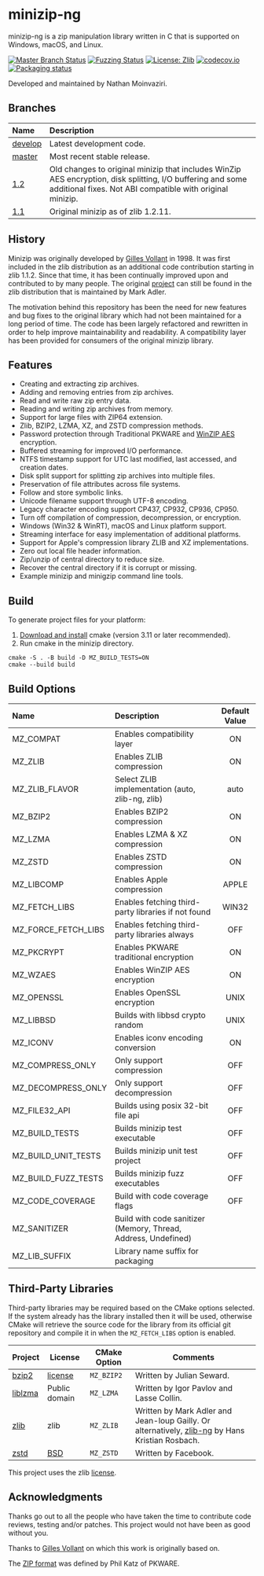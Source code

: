 # minizip-ng

minizip-ng is a zip manipulation library written in C that is supported on Windows, macOS, and Linux.

[![Master Branch Status](https://github.com/zlib-ng/minizip-ng/workflows/Build/badge.svg)](https://github.com/zlib-ng/minizip-ng/actions)
[![Fuzzing Status](https://oss-fuzz-build-logs.storage.googleapis.com/badges/minizip.svg)](https://bugs.chromium.org/p/oss-fuzz/issues/list?sort=-opened&can=1&q=proj:minizip)
[![License: Zlib](https://img.shields.io/badge/license-zlib-lightgrey.svg)](https://github.com/zlib-ng/minizip-ng/blob/master/LICENSE)
[![codecov.io](https://codecov.io/github/zlib-ng/minizip-ng/coverage.svg?branch=develop)](https://codecov.io/github/zlib-ng/minizip-ng/)
[![Packaging status](https://repology.org/badge/tiny-repos/minizip-ng.svg)](https://repology.org/project/minizip-ng/versions)

Developed and maintained by Nathan Moinvaziri.

## Branches

| Name                                                          | Description                                                                                                                                                             |
|:--------------------------------------------------------------|:------------------------------------------------------------------------------------------------------------------------------------------------------------------------|
| [develop](https://github.com/zlib-ng/minizip-ng/tree/develop) | Latest development code.                                                                                                                                                |
| [master](https://github.com/zlib-ng/minizip-ng/tree/master)   | Most recent stable release.                                                                                                                                             |
| [1.2](https://github.com/zlib-ng/minizip-ng/tree/1.2)         | Old changes to original minizip that includes WinZip AES encryption, disk splitting, I/O buffering and some additional fixes. Not ABI compatible with original minizip. |
| [1.1](https://github.com/zlib-ng/minizip-ng/tree/1.1)         | Original minizip as of zlib 1.2.11.                                                                                                                                     |

## History

Minizip was originally developed by [Gilles Vollant](https://www.winimage.com/zLibDll/minizip.html) in 1998. It was first included in the zlib distribution as an additional code contribution starting in zlib 1.1.2. Since that time, it has been continually improved upon and contributed to by many people. The original [project](https://github.com/madler/zlib/tree/master/contrib/minizip) can still be found in the zlib distribution that is maintained by Mark Adler.

The motivation behind this repository has been the need for new features and bug fixes to the original library which had
not been maintained for a long period of time. The code has been largely refactored and rewritten in order to help improve maintainability and readability. A compatibility layer has been provided for consumers of the original minizip library.

## Features

+ Creating and extracting zip archives.
+ Adding and removing entries from zip archives.
+ Read and write raw zip entry data.
+ Reading and writing zip archives from memory.
+ Support for large files with ZIP64 extension.
+ Zlib, BZIP2, LZMA, XZ, and ZSTD compression methods.
+ Password protection through Traditional PKWARE and [WinZIP AES](https://www.winzip.com/aes_info.htm) encryption.
+ Buffered streaming for improved I/O performance.
+ NTFS timestamp support for UTC last modified, last accessed, and creation dates.
+ Disk split support for splitting zip archives into multiple files.
+ Preservation of file attributes across file systems.
+ Follow and store symbolic links.
+ Unicode filename support through UTF-8 encoding.
+ Legacy character encoding support CP437, CP932, CP936, CP950.
+ Turn off compilation of compression, decompression, or encryption.
+ Windows (Win32 & WinRT), macOS and Linux platform support.
+ Streaming interface for easy implementation of additional platforms.
+ Support for Apple's compression library ZLIB and XZ implementations.
+ Zero out local file header information.
+ Zip/unzip of central directory to reduce size.
+ Recover the central directory if it is corrupt or missing.
+ Example minizip and minigzip command line tools.

## Build

To generate project files for your platform:

1. [Download and install](https://cmake.org/install/) cmake (version 3.11 or later recommended).
2. Run cmake in the minizip directory.

```
cmake -S . -B build -D MZ_BUILD_TESTS=ON
cmake --build build
```

## Build Options

| Name                | Description                                                    | Default Value |
|:--------------------|:---------------------------------------------------------------|:-------------:|
| MZ_COMPAT           | Enables compatibility layer                                    |      ON       |
| MZ_ZLIB             | Enables ZLIB compression                                       |      ON       |
| MZ_ZLIB_FLAVOR      | Select ZLIB implementation (auto, zlib-ng, zlib)               |      auto     |
| MZ_BZIP2            | Enables BZIP2 compression                                      |      ON       |
| MZ_LZMA             | Enables LZMA & XZ compression                                  |      ON       |
| MZ_ZSTD             | Enables ZSTD compression                                       |      ON       |
| MZ_LIBCOMP          | Enables Apple compression                                      |     APPLE     |
| MZ_FETCH_LIBS       | Enables fetching third-party libraries if not found            |     WIN32     |
| MZ_FORCE_FETCH_LIBS | Enables fetching third-party libraries always                  |      OFF      |
| MZ_PKCRYPT          | Enables PKWARE traditional encryption                          |      ON       |
| MZ_WZAES            | Enables WinZIP AES encryption                                  |      ON       |
| MZ_OPENSSL          | Enables OpenSSL encryption                                     |     UNIX      |
| MZ_LIBBSD           | Builds with libbsd crypto random                               |     UNIX      |
| MZ_ICONV            | Enables iconv encoding conversion                              |      ON       |
| MZ_COMPRESS_ONLY    | Only support compression                                       |      OFF      |
| MZ_DECOMPRESS_ONLY  | Only support decompression                                     |      OFF      |
| MZ_FILE32_API       | Builds using posix 32-bit file api                             |      OFF      |
| MZ_BUILD_TESTS      | Builds minizip test executable                                 |      OFF      |
| MZ_BUILD_UNIT_TESTS | Builds minizip unit test project                               |      OFF      |
| MZ_BUILD_FUZZ_TESTS | Builds minizip fuzz executables                                |      OFF      |
| MZ_CODE_COVERAGE    | Build with code coverage flags                                 |      OFF      |
| MZ_SANITIZER        | Build with code sanitizer (Memory, Thread, Address, Undefined) |               |
| MZ_LIB_SUFFIX       | Library name suffix for packaging                              |               |

## Third-Party Libraries

Third-party libraries may be required based on the CMake options selected. If the system already has the library
installed then it will be used, otherwise CMake will retrieve the source code for the library from its official git repository and compile it in when the `MZ_FETCH_LIBS` option is enabled.

|Project|License|CMake Option|Comments|
|-|-|-|-|
[bzip2](https://www.sourceware.org/bzip2/)|[license](https://github.com/zlib-ng/minizip-ng/blob/develop/lib/bzip2/LICENSE)|`MZ_BZIP2`|Written by Julian Seward.|
|[liblzma](https://tukaani.org/xz/)|Public domain|`MZ_LZMA`|Written by Igor Pavlov and Lasse Collin.|
|[zlib](https://zlib.net/)|zlib|`MZ_ZLIB`|Written by Mark Adler and Jean-loup Gailly. Or alternatively, [zlib-ng](https://github.com/zlib-ng/zlib-ng) by Hans Kristian Rosbach.|
|[zstd](https://github.com/facebook/zstd)|[BSD](https://github.com/facebook/zstd/blob/dev/LICENSE)|`MZ_ZSTD`|Written by Facebook.|

This project uses the zlib [license](LICENSE).

## Acknowledgments

Thanks go out to all the people who have taken the time to contribute code reviews, testing and/or patches. This project would not have been as good without you.

Thanks to [Gilles Vollant](https://www.winimage.com/zLibDll/minizip.html) on which this work is originally based on.

The [ZIP format](https://github.com/zlib-ng/minizip-ng/blob/master/doc/zip/appnote.txt) was defined by Phil Katz of PKWARE.
